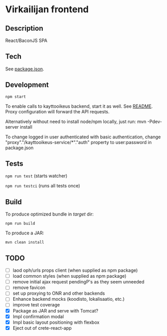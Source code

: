 # Virkailijan frontend

## Description

React/BaconJS SPA

## Tech

See [package.json](./package.json).

## Development

`npm start`

To enable calls to kayttooikeus backend, start it as well. See [README](../README.md). Proxy configuration will forward the API requests. 

Alternatively without need to install node/npm locally, just run:
mvn -Pdev-server install

To change logged in user authenticated with basic authentication, change "proxy"."/kayttooikeus-service/*"."auth" property to user:password in package.json

## Tests

`npm run test` (starts watcher)

`npm run testci` (runs all tests once)

## Build

To produce optimized bundle in _target_ dir:

`npm run build`

To produce a JAR:

`mvn clean install`

## TODO

- [ ] laod oph/urls props client (when supplied as npm package) 
- [ ] load common styles (when supplied as npm package)
- [ ] remove initial ajax request pendingP's as they seem unneeded 
- [ ] remove favicon
- [ ] set up proxying to ONR and other backends
- [ ] Enhance backend mocks (koodisto, lokalisaatio, etc.)
- [ ] improve test coverage
- [x] Package as JAR and serve with Tomcat?
- [x] Impl confirmation modal
- [x] Impl basic layout positioning with flexbox
- [x] Eject out of crete-react-app
